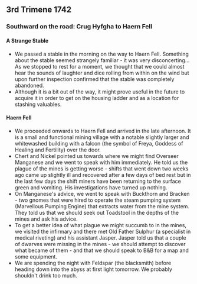 ## 3rd Trimene 1742
### Southward on the road: Crug Hyfgha to Haern Fell
#### A Strange Stable
* We passed a stable in the morning on the way to Haern Fell. Something about the stable seemed strangely familiar - it was very disconcerting... As we stopped to rest for a moment, we thought that we could almost hear the sounds of laughter and dice rolling from within on the wind but upon further inspection confirmed that the stable was completely abandoned.
* Although it is a bit out of the way, it might prove useful in the future to acquire it in order to get on the housing ladder and as a location for stashing valuables.

#### Haern Fell
* We proceeded onwards to Haern Fell and arrived in the late afternoon. It is a small and functional mining village with a notable slightly larger and whitewashed building with a falcon (the symbol of Freya, Goddess of Healing and Fertility) over the door.
* Chert and Nickel pointed us towards where we might find Overseer Manganese and we went to speak with him immediately. He told us the plague of the mines is getting worse - shifts that went down two weeks ago came up slightly ill and recovered after a few days of bed rest but in the last few days the shift miners have been returning to the surface green and vomiting. His investigations have turned up nothing.
* On Manganese's advice, we went to speak with Buckthorn and Bracken - two gnomes that were hired to operate the steam pumping system (Marvellous Pumping Engine) that extracts water from the mine system. They told us that we should seek out Toadstool in the depths of the mines and ask his advice.
* To get a better idea of what plague we might succumb to in the mines, we visited the infirmary and there met Old Father Sulphur (a specialist in medical riveting) and his assistant Jasper. Jasper told us that a couple of dwarves were missing in the mines - we should attempt to discover what became of them - and that we should speak to B&B for a map and some equipment.
* We are spending the night with Feldspar (the blacksmith) before heading down into the abyss at first light tomorrow. We probably shouldn't drink too much.
